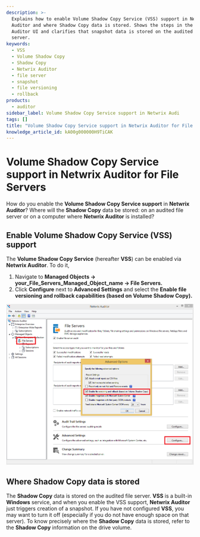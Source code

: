 ```yaml
---
description: >-
  Explains how to enable Volume Shadow Copy Service (VSS) support in Netwrix
  Auditor and where Shadow Copy data is stored. Shows the steps in the Netwrix
  Auditor UI and clarifies that snapshot data is stored on the audited file
  server.
keywords:
  - VSS
  - Volume Shadow Copy
  - Shadow Copy
  - Netwrix Auditor
  - file server
  - snapshot
  - file versioning
  - rollback
products:
  - auditor
sidebar_label: Volume Shadow Copy Service support in Netwrix Audi
tags: []
title: "Volume Shadow Copy Service support in Netwrix Auditor for File Servers"
knowledge_article_id: kA00g000000H9TiCAK
---
```


# Volume Shadow Copy Service support in Netwrix Auditor for File Servers

How do you enable the **Volume Shadow Copy Service support** in **Netwrix Auditor**? Where will the **Shadow Copy** data be stored: on an audited file server or on a computer where **Netwrix Auditor** is installed?

## Enable Volume Shadow Copy Service (VSS) support

The **Volume Shadow Copy Service** (hereafter **VSS**) can be enabled via **Netwrix Auditor**. To do it,

1. Navigate to **Managed Objects -> your_File_Servers_Managed_Object_name -> File Servers.**
2. Click **Configure** next to **Advanced Settings** and select the **Enable file versioning and rollback capabilities (based on Volume Shadow Copy).**

![User-added image](images/ka04u000000HcNV_0EM700000007LkF.png)

## Where Shadow Copy data is stored

The **Shadow Copy** data is stored on the audited file server. **VSS** is a built-in **Windows** service, and when you enable the VSS support, **Netwrix Auditor** just triggers creation of a snapshot. If you have not configured **VSS**, you may want to turn it off (especially if you do not have enough space on that server). To know precisely where the **Shadow Copy** data is stored, refer to the **Shadow Copy** information on the drive volume.
